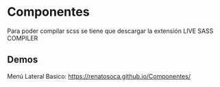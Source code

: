 # Componentes

Para poder compilar scss
se tiene que descargar la extensión LIVE SASS COMPILER

## Demos
Menú Lateral Basico: https://renatosoca.github.io/Componentes/
